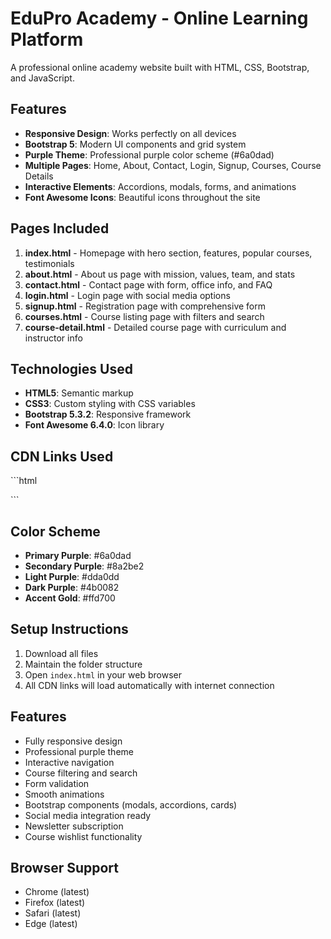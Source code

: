 # EduPro Academy - Online Learning Platform

A professional online academy website built with HTML, CSS, Bootstrap, and JavaScript.

## Features

- **Responsive Design**: Works perfectly on all devices
- **Bootstrap 5**: Modern UI components and grid system
- **Purple Theme**: Professional purple color scheme (#6a0dad)
- **Multiple Pages**: Home, About, Contact, Login, Signup, Courses, Course Details
- **Interactive Elements**: Accordions, modals, forms, and animations
- **Font Awesome Icons**: Beautiful icons throughout the site

## Pages Included

1. **index.html** - Homepage with hero section, features, popular courses, testimonials
2. **about.html** - About us page with mission, values, team, and stats
3. **contact.html** - Contact page with form, office info, and FAQ
4. **login.html** - Login page with social media options
5. **signup.html** - Registration page with comprehensive form
6. **courses.html** - Course listing page with filters and search
7. **course-detail.html** - Detailed course page with curriculum and instructor info

## Technologies Used

- **HTML5**: Semantic markup
- **CSS3**: Custom styling with CSS variables
- **Bootstrap 5.3.2**: Responsive framework
- **Font Awesome 6.4.0**: Icon library

## CDN Links Used

\`\`\`html
<!-- Bootstrap CSS -->
<link href="https://cdn.jsdelivr.net/npm/bootstrap@5.3.2/dist/css/bootstrap.min.css" rel="stylesheet">

<!-- Font Awesome -->
<link rel="stylesheet" href="https://cdnjs.cloudflare.com/ajax/libs/font-awesome/6.4.0/css/all.min.css">

<!-- Bootstrap JS -->
<script src="https://cdn.jsdelivr.net/npm/bootstrap@5.3.2/dist/js/bootstrap.bundle.min.js"></script>
\`\`\`


## Color Scheme

- **Primary Purple**: #6a0dad
- **Secondary Purple**: #8a2be2
- **Light Purple**: #dda0dd
- **Dark Purple**: #4b0082
- **Accent Gold**: #ffd700

## Setup Instructions

1. Download all files
2. Maintain the folder structure
3. Open `index.html` in your web browser
4. All CDN links will load automatically with internet connection

## Features

- Fully responsive design
- Professional purple theme
- Interactive navigation
- Course filtering and search
- Form validation
- Smooth animations
- Bootstrap components (modals, accordions, cards)
- Social media integration ready
- Newsletter subscription
- Course wishlist functionality

## Browser Support

- Chrome (latest)
- Firefox (latest)
- Safari (latest)
- Edge (latest)
